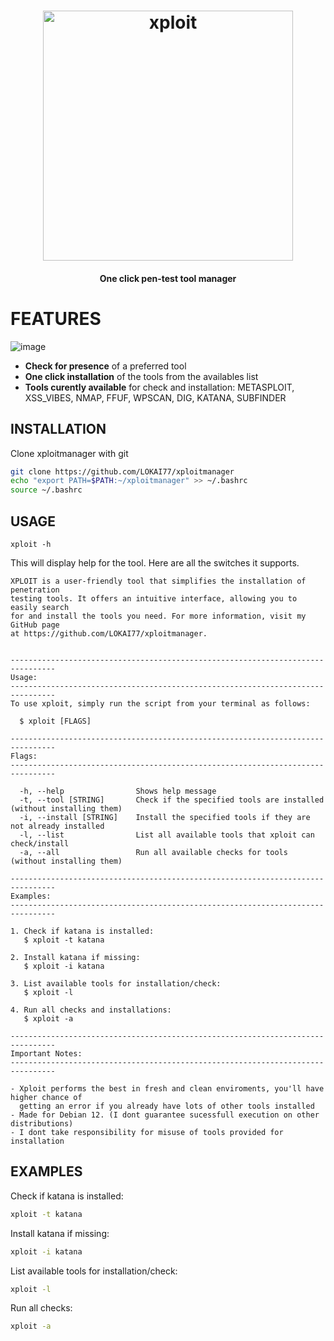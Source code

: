 <h1 align="center">
  <img src="https://dev.geoplayer.cz/uploads/65a4fa65ds4fasd56f4as6f44.png" alt="xploit" width="400px">
  <br>
</h1>

<h4 align="center">One click pen-test tool manager</h4>


# FEATURES

![image](https://dev.geoplayer.cz/uploads/987af98da7fa98f7as9f7adf9.png)

- **Check for presence** of a preferred tool
- **One click installation** of the tools from the availables list
- **Tools curently available** for check and installation: METASPLOIT, XSS_VIBES, NMAP, FFUF, WPSCAN, DIG, KATANA, SUBFINDER

## INSTALLATION

Clone xploitmanager with git

```bash
git clone https://github.com/LOKAI77/xploitmanager  
echo "export PATH=$PATH:~/xploitmanager" >> ~/.bashrc
source ~/.bashrc
```

## USAGE

```console
xploit -h
```

This will display help for the tool. Here are all the switches it supports.

```console
XPLOIT is a user-friendly tool that simplifies the installation of penetration
testing tools. It offers an intuitive interface, allowing you to easily search
for and install the tools you need. For more information, visit my GitHub page
at https://github.com/LOKAI77/xploitmanager.


--------------------------------------------------------------------------------
Usage:
--------------------------------------------------------------------------------
To use xploit, simply run the script from your terminal as follows:

  $ xploit [FLAGS]

--------------------------------------------------------------------------------
Flags:
--------------------------------------------------------------------------------

  -h, --help                Shows help message
  -t, --tool [STRING]       Check if the specified tools are installed (without installing them)
  -i, --install [STRING]    Install the specified tools if they are not already installed
  -l, --list                List all available tools that xploit can check/install
  -a, --all                 Run all available checks for tools (without installing them)

--------------------------------------------------------------------------------
Examples:
--------------------------------------------------------------------------------

1. Check if katana is installed:
   $ xploit -t katana

2. Install katana if missing:
   $ xploit -i katana

3. List available tools for installation/check:
   $ xploit -l

4. Run all checks and installations:
   $ xploit -a

--------------------------------------------------------------------------------
Important Notes:
--------------------------------------------------------------------------------

- Xploit performs the best in fresh and clean enviroments, you'll have higher chance of
  getting an error if you already have lots of other tools installed
- Made for Debian 12. (I dont guarantee sucessfull execution on other distributions)
- I dont take responsibility for misuse of tools provided for installation
```

## EXAMPLES
Check if katana is installed:

```bash
xploit -t katana
```

Install katana if missing:

```bash
xploit -i katana
```

List available tools for installation/check:

```bash
xploit -l
```

Run all checks:

```bash
xploit -a
```

